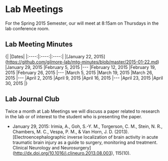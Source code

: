 # Lab Meetings
For the Spring 2015 Semester, our will meet at 8:15am on Thursdays in the lab conference room. 
   
## Lab Meeting Minutes

{|
|Dates|
|:----:|:----:|:----:|
|[January 22, 2015] (https://github.com/gilmore-lab/mtg-minutes/blob/master/2015-01-22.md)
|January 29, 2015
|February 5, 2015
|---
|February 12, 2015
|February 19, 2015
|February 26, 2015
|---
|March 5, 2015
|March 19, 2015
|March 26, 2015
|---
|April 2, 2015
|April 9, 2015
|April 16, 2015
|---
|April 23, 2015
|April 30, 2015
|}

## Lab Journal Club

Twice a month at Lab Meetings we will discuss a paper related to research in the lab or of interest to the student who is presenting the paper.

- January 29, 2015: Irimia, A., Goh, S.-Y. M., Torgerson, C. M., Stein, N. R., Chambers, M. C., Vespa, P. M., & Van Horn, J. D. (2013). [Electroencephalographic inverse localization of brain activity in acute traumatic brain injury as a guide to surgery, monitoring and treatment. Clinical Neurology and Neurosurgery] (http://dx.doi.org/10.1016/j.clineuro.2013.08.003), 115(10).


